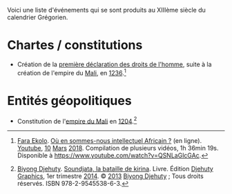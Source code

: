<!-- TITLE: XIIIème Siècle -->
<!-- SUBTITLE: Événements s'étant produit au XIIIème Siècle -->

Voici une liste d'événements qui se sont produits au XIIIème siècle du calendrier Grégorien.

# Chartes / constitutions
* Création de la [première déclaration des droits de l'homme](/constitution/afrique/nord-ouest/empire/mali/charte-de-kurukanfuka), suite à la création de l'empire du [Mali](/geographie/empire/afrique/nord-ouest/mali), en [1236](/histoire/date/calendrier-gregorien/par-annee/1236).[^1]

# Entités géopolitiques
* Constitution de l'[empire du Mali](/geographie/empire/afrique/nord-ouest/mali) en [1204](/histoire/date/calendrier-gregorien/par-annee/1204).[^2]


[^1]: [Fara Ekolo](https://www.youtube.com/channel/UC6-IxpEVchmoKRXDl9fMxrw). [Où en sommes-nous intellectuel Africain ?](https://www.youtube.com/watch?v=QSNLaGlcGAc) (en ligne). [Youtube](https://www.youtube.com), [10](/histoire/date/calendrier-gregorien/par-jour/10) [Mars](/histoire/date/calendrier-gregorien/par-mois/mars) [2018](/histoire/date/calendrier-gregorien/par-annee/2018). Compilation de plusieurs vidéos, 1h 36min 19s. Disponible à https://www.youtube.com/watch?v=QSNLaGlcGAc.
[^2]: [Biyong Djehuty](/personnalite/homme/ecrivain/afrique/ouest/pays/cameroun/djehuty-biyong). [Soundjata, la bataille de kirina](/ouvrage/soundjata-la-bataille-de-kirina). Livre. Édition [Djehuty Graphics](/organisme/djehuty-graphics), 1er trimestre [2014](/histoire/date/calendrier-gregorien/par-annee/2014). © [2013](/histoire/date/calendrier-gregorien/par-annee/2013) [Biyong Djehuty](/personnalite/homme/ecrivain/afrique/ouest/pays/cameroun/djehuty-biyong) ; Tous droits réservés. ISBN 978-2-9545538-6-3.